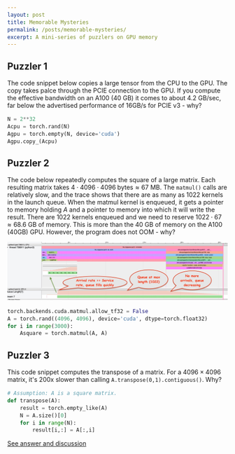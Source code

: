 ```yaml
---
layout: post
title: Memorable Mysteries
permalink: /posts/memorable-mysteries/
excerpt: A mini-series of puzzlers on GPU memory
---
```


## Puzzler 1

The code snippet below copies a large tensor from the CPU to the GPU. The copy takes palce through
the PCIE connection to the GPU. If you compute the effective bandwidth on an A100 (40 GB) it comes
to about 4.2 GB/sec, far below the advertised performance of 16GB/s for PCIE v3 - why?

```python
N = 2**32
Acpu = torch.rand(N)
Agpu = torch.empty(N, device='cuda')
Agpu.copy_(Acpu)
```

## Puzzler 2

The code below repeatedly computes the square of a large matrix. Each resulting matrix takes $4
\cdot 4096 \cdot 4096 \; \textrm{bytes} \approx 67$ MB. The `matmul()` calls are relatively slow,
and the trace shows that there are as many as 1022 kernels in the launch queue. When the matmul
kernel is enqueued, it gets a pointer to memory holding $A$ and a pointer to memory into which it
will write the result. There are 1022 kernels enqueued and we need to reserve $1022 \cdot 67 \approx
68.6$ GB of memory. This is more than the 40 GB of memory on the A100 (40GB) GPU. However, the
program does not OOM - why?

<p align = "center">
  <a href="/memory/queue_length_trace.jpg">
    <img src = "/memory/queue_length_trace.jpg">
  </a>
</p>


```python
torch.backends.cuda.matmul.allow_tf32 = False
A = torch.rand((4096, 4096), device='cuda', dtype=torch.float32)
for i in range(3000):
    Asquare = torch.matmul(A, A)
```

## Puzzler 3

This code snippet computes the transpose of a matrix. For a $4096 \times 4096$ matrix, it's 200x
slower than calling `A.transpose(0,1).contiguous()`. Why?

```python
# Assumption: A is a square matrix.
def transpose(A):
    result = torch.empty_like(A)
    N = A.size()[0]
    for i in range(N):
        result[i,:] = A[:,i]
```

[See answer and discussion](/memorable-mysteries-answer/)

